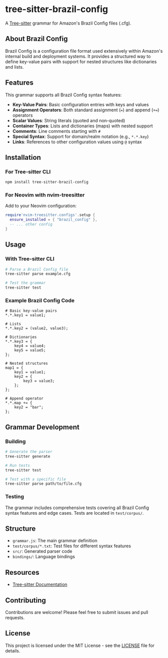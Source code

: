 # tree-sitter-brazil-config

A [Tree-sitter](https://tree-sitter.github.io/tree-sitter/) grammar for Amazon's Brazil Config files (.cfg).

## About Brazil Config

Brazil Config is a configuration file format used extensively within Amazon's internal build and deployment systems. It provides a structured way to define key-value pairs with support for nested structures like dictionaries and lists.

## Features

This grammar supports all Brazil Config syntax features:

- **Key-Value Pairs**: Basic configuration entries with keys and values
- **Assignment Operators**: Both standard assignment (`=`) and append (`+=`) operators
- **Scalar Values**: String literals (quoted and non-quoted)
- **Container Types**: Lists and dictionaries (maps) with nested support
- **Comments**: Line comments starting with `#`
- **Special Syntax**: Support for domain/realm notation (e.g., `*.*.key`)
- **Links**: References to other configuration values using `@` syntax

## Installation

### For Tree-sitter CLI

```bash
npm install tree-sitter-brazil-config
```

### For Neovim with nvim-treesitter

Add to your Neovim configuration:

```lua
require'nvim-treesitter.configs'.setup {
  ensure_installed = { "brazil_config" },
  -- ... other config
}
```

## Usage

### With Tree-sitter CLI

```bash
# Parse a Brazil Config file
tree-sitter parse example.cfg

# Test the grammar
tree-sitter test
```

### Example Brazil Config Code

```
# Basic key-value pairs
*.*.key1 = value1;

# Lists
*.*.key2 = (value2, value3);

# Dictionaries
*.*.key3 = {
    key4 = value4;
    key5 = value5;
};

# Nested structures
map1 = {
    key1 = value1;
    key2 = { 
        key3 = value3;
    };
};

# Append operator
*.*.map += {
    key2 = "bar";
};
```

## Grammar Development

### Building

```bash
# Generate the parser
tree-sitter generate

# Run tests
tree-sitter test

# Test with a specific file
tree-sitter parse path/to/file.cfg
```

### Testing

The grammar includes comprehensive tests covering all Brazil Config syntax features and edge cases. Tests are located in `test/corpus/`.

## Structure

- `grammar.js`: The main grammar definition
- `test/corpus/*.txt`: Test files for different syntax features
- `src/`: Generated parser code
- `bindings/`: Language bindings

## Resources

- [Tree-sitter Documentation](https://tree-sitter.github.io/tree-sitter/)

## Contributing

Contributions are welcome! Please feel free to submit issues and pull requests.

## License

This project is licensed under the MIT License - see the [LICENSE](LICENSE) file for details.

